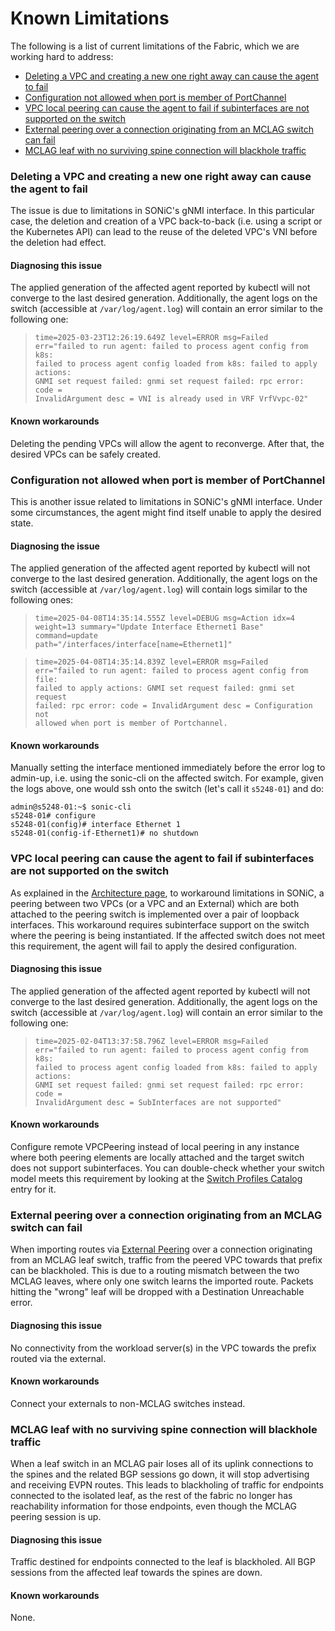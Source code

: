 # Known Limitations

The following is a list of current limitations of the Fabric, which we are
working hard to address:

* [Deleting a VPC and creating a new one right away can cause the agent to fail](#deleting-a-vpc-and-creating-a-new-one-right-away-can-cause-the-agent-to-fail)
* [Configuration not allowed when port is member of PortChannel](#configuration-not-allowed-when-port-is-member-of-portchannel)
* [VPC local peering can cause the agent to fail if subinterfaces are not supported on the switch](#vpc-local-peering-can-cause-the-agent-to-fail-if-subinterfaces-are-not-supported-on-the-switch)
* [External peering over a connection originating from an MCLAG switch can fail](#external-peering-over-a-connection-originating-from-an-mclag-switch-can-fail)
* [MCLAG leaf with no surviving spine connection will blackhole traffic](#mclag-leaf-with-no-surviving-spine-connection-will-blackhole-traffic)

### Deleting a VPC and creating a new one right away can cause the agent to fail

The issue is due to limitations in SONiC's gNMI interface. In this particular case,
the deletion and creation of a VPC back-to-back (i.e. using a script or the Kubernetes API)
can lead to the reuse of the deleted VPC's VNI before the deletion had effect.

#### Diagnosing this issue

The applied generation of the affected agent reported by kubectl will not
converge to the last desired generation. Additionally, the agent logs on the switch 
(accessible at `/var/log/agent.log`) will contain an error similar to the following one:

><code>time=2025-03-23T12:26:19.649Z level=ERROR msg=Failed err="failed to run agent: failed to process agent config from k8s: failed to process agent config loaded from k8s: failed to apply actions: GNMI set request failed: gnmi set request failed: rpc error: code = InvalidArgument desc = VNI is already used in VRF VrfVvpc-02"</code>

#### Known workarounds

Deleting the pending VPCs will allow the agent to reconverge. After that, the
desired VPCs can be safely created.

### Configuration not allowed when port is member of PortChannel

This is another issue related to limitations in SONiC's gNMI interface. Under some circumstances,
the agent might find itself unable to apply the desired state.

#### Diagnosing the issue

The applied generation of the affected agent reported by kubectl will not
converge to the last desired generation. Additionally, the agent logs on the switch 
(accessible at `/var/log/agent.log`) will contain logs similar to the following ones:

><code>time=2025-04-08T14:35:14.555Z level=DEBUG msg=Action idx=4 weight=13 summary="Update Interface Ethernet1 Base" command=update path="/interfaces/interface[name=Ethernet1]"</code>

><code>time=2025-04-08T14:35:14.839Z level=ERROR msg=Failed err="failed to run agent: failed to process agent config from file: failed to apply actions: GNMI set request failed: gnmi set request failed: rpc error: code = InvalidArgument desc = Configuration not allowed when port is member of Portchannel.</code>

#### Known workarounds

Manually setting the interface mentioned immediately before the error log to admin-up,
i.e. using the sonic-cli on the affected switch. For example, given the logs above, one would
ssh onto the switch (let's call it `s5248-01`) and do:

```
admin@s5248-01:~$ sonic-cli
s5248-01# configure
s5248-01(config)# interface Ethernet 1
s5248-01(config-if-Ethernet1)# no shutdown
```

### VPC local peering can cause the agent to fail if subinterfaces are not supported on the switch

As explained in the [Architecture page](../architecture/fabric.md#vpc-peering), to workaround
limitations in SONiC, a peering between two VPCs (or a VPC and an External) which are both
attached to the peering switch is implemented over a pair of loopback interfaces.
This workaround requires subinterface support on the switch where the peering is being
instantiated. If the affected switch does not meet this requirement, the agent will fail
to apply the desired configuration.

#### Diagnosing this issue

The applied generation of the affected agent reported by kubectl will not
converge to the last desired generation. Additionally, the agent logs on the switch 
(accessible at `/var/log/agent.log`) will contain an error similar to the following one:

><code>time=2025-02-04T13:37:58.796Z level=ERROR msg=Failed err="failed to run agent: failed to process agent config from k8s: failed to process agent config loaded from k8s: failed to apply actions: GNMI set request failed: gnmi set request failed: rpc error: code = InvalidArgument desc = SubInterfaces are not supported"</code>

#### Known workarounds

Configure remote VPCPeering instead of local peering in any instance where both
peering elements are locally attached and the target switch does not support subinterfaces.
You can double-check whether your switch model meets this requirement by looking at the
[Switch Profiles Catalog](../reference/profiles.md) entry for it.

### External peering over a connection originating from an MCLAG switch can fail

When importing routes via [External Peering](../user-guide/external.md) over a connection
originating from an MCLAG leaf switch, traffic from the peered VPC towards that
prefix can be blackholed. This is due to a routing mismatch between the two MCLAG leaves,
where only one switch learns the imported route. Packets hitting the "wrong" leaf will
be dropped with a Destination Unreachable error.

#### Diagnosing this issue

No connectivity from the workload server(s) in the VPC towards the prefix routed via the external.

#### Known workarounds

Connect your externals to non-MCLAG switches instead.

### MCLAG leaf with no surviving spine connection will blackhole traffic

When a leaf switch in an MCLAG pair loses all of its uplink connections to the spines and the
related BGP sessions go down, it will stop advertising and receiving
EVPN routes. This leads to blackholing of traffic for endpoints connected to the
isolated leaf, as the rest of the fabric no longer has reachability information for
those endpoints, even though the MCLAG peering session is up.

#### Diagnosing this issue

Traffic destined for endpoints connected to the leaf is blackholed. All BGP sessions
from the affected leaf towards the spines are down.

#### Known workarounds

None.
